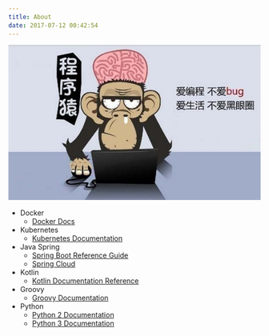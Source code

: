 ```yaml
---
title: About
date: 2017-07-12 00:42:54
---
```

![I'm a coder](/images/timg.jpeg)

- Docker
  - [Docker Docs](https://docs.docker.com)
- Kubernetes
  - [Kubernetes Documentation](https://kubernetes.io/docs/home)
- Java Spring
  - [Spring Boot Reference Guide](https://docs.spring.io/spring-boot/docs/current/reference/htmlsingle/)
  - [Spring Cloud](https://spring.io/projects/spring-cloud)
- Kotlin
  - [Kotlin Documentation Reference](https://www.kotlincn.net/docs/reference/)
- Groovy
  - [Groovy Documentation](http://www.groovy-lang.org/documentation.html)
- Python
  - [Python 2 Documentation](https://docs.python.org/2/)
  - [Python 3 Documentation](https://docs.python.org/3/)
